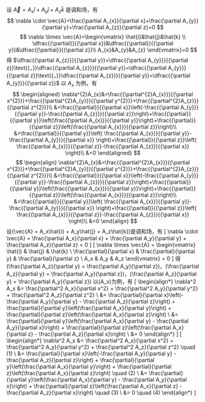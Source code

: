 设 $\vec{A}=A_{x}\hat{i}+A_{y}\hat{j}+A_{z}\hat{k}$ 是调和场，有
$$
\nabla \cdot \vec{A}=\frac{\partial A_{x}}{\partial x}+\frac{\partial A_{y}}{\partial y}+\frac{\partial A_{z}}{\partial z}=0
$$
$$
\nabla \times \vec{A}=\begin{vmatrix}
\hat{i}&\hat{j}&\hat{k} \\
\dfrac{{\partial}}{{\partial x}}&\dfrac{{\partial}}{{\partial y}}&\dfrac{{\partial}}{{\partial z}}\\
A_{x}&A_{y}&A_{z}
\end{vmatrix}=0
$$
得 $\dfrac{{\partial A_{z}}}{{\partial y}}=\dfrac{{\partial A_{y}}}{{\partial z}}\text{{，}}\dfrac{{\partial A_{z}}}{{\partial y}}=\dfrac{{\partial A_{y}}}{{\partial z}}\text{{，}}\dfrac{{\partial A_{z}}}{{\partial y}}=\dfrac{{\partial A_{y}}}{{\partial z}}$
以 $A_{x}$ 为例，有
$$
\begin{aligned}
\nabla^{2}A_{x}&=\frac{{\partial^{2}A_{x}}}{{\partial x^{2}}}+\frac{{\partial^{2}A_{y}}}{{\partial y^{2}}}+\frac{{\partial^{2}A_{z}}}{{\partial z^{2}}}\\
&=\frac{{\partial}}{{\partial x}}\left(-\frac{{\partial A_{y}}}{{\partial y}}-\frac{{\partial A_{z}}}{{\partial z}}\right)+\frac{{\partial}}{{\partial y}}\left(\frac{{\partial A_{x}}}{{\partial y}}\right)+\frac{{\partial}}{{\partial z}}\left(\frac{{\partial A_{x}}}{{\partial z}}\right)\\
&=\frac{{\partial}}{{\partial y}}\left( \frac{{\partial A_{x}}}{{\partial y}}-\frac{{\partial A_{y}}}{{\partial x}} \right)+\frac{{\partial}}{{\partial z}}\left( \frac{{\partial A_{x}}}{{\partial z}}-\frac{{\partial A_{z}}}{{\partial x}} \right)\\
&=0
\end{aligned}
$$
$$
\begin{align}
\nabla^{2}A_{x}&=\frac{{\partial^{2}A_{x}}}{{\partial x^{2}}}+\frac{{\partial^{2}A_{y}}}{{\partial y^{2}}}+\frac{{\partial^{2}A_{z}}}{{\partial z^{2}}}\\
&=\frac{{\partial}}{{\partial x}}\left(-\frac{{\partial A_{y}}}{{\partial y}}-\frac{{\partial A_{z}}}{{\partial z}}\right)+\frac{{\partial}}{{\partial y}}\left(\frac{{\partial A_{x}}}{{\partial y}}\right)+\frac{{\partial}}{{\partial z}}\left(\frac{{\partial A_{x}}}{{\partial z}}\right)\\
&=\frac{{\partial}}{{\partial y}}\left( \frac{{\partial A_{x}}}{{\partial y}}-\frac{{\partial A_{y}}}{{\partial x}} \right)+\frac{{\partial}}{{\partial z}}\left( \frac{{\partial A_{x}}}{{\partial z}}-\frac{{\partial A_{z}}}{{\partial x}} \right)\\
&=0
\end{align}
$$
设\(\vec{A} = A_x\hat{i} + A_y\hat{j} + A_z\hat{k}\)是调和场，有
\[
\nabla \cdot \vec{A} = \frac{\partial A_x}{\partial x} + \frac{\partial A_y}{\partial y} + \frac{\partial A_z}{\partial z} = 0
\]
\[
\nabla \times \vec{A} = \begin{vmatrix}
\hat{i} & \hat{j} & \hat{k} \\
\frac{\partial}{\partial x} & \frac{\partial}{\partial y} & \frac{\partial}{\partial z} \\
A_x & A_y & A_z
\end{vmatrix} = 0
\]
得\(\frac{\partial A_z}{\partial y} = \frac{\partial A_y}{\partial z}\)，\(\frac{\partial A_z}{\partial y} = \frac{\partial A_y}{\partial z}\)，\(\frac{\partial A_z}{\partial y} = \frac{\partial A_y}{\partial z}\)
以\(A_x\)为例，有
\[
\begin{align*}
\nabla^2 A_x &= \frac{\partial^2 A_x}{\partial x^2} + \frac{\partial^2 A_y}{\partial y^2} + \frac{\partial^2 A_z}{\partial z^2} \\
&= \frac{\partial}{\partial x}\left(-\frac{\partial A_y}{\partial y} - \frac{\partial A_z}{\partial z}\right) + \frac{\partial}{\partial y}\left(\frac{\partial A_x}{\partial y}\right) + \frac{\partial}{\partial z}\left(\frac{\partial A_x}{\partial z}\right) \\
&= \frac{\partial}{\partial y}\left(\frac{\partial A_x}{\partial y} - \frac{\partial A_y}{\partial x}\right) + \frac{\partial}{\partial z}\left(\frac{\partial A_x}{\partial z} - \frac{\partial A_z}{\partial x}\right) \\
&= 0
\end{align*}
\]
\[
\begin{align*}
\nabla^2 A_x &= \frac{\partial^2 A_x}{\partial x^2} + \frac{\partial^2 A_y}{\partial y^2} + \frac{\partial^2 A_z}{\partial z^2} \quad (1) \\
&= \frac{\partial}{\partial x}\left(-\frac{\partial A_y}{\partial y} - \frac{\partial A_z}{\partial z}\right) + \frac{\partial}{\partial y}\left(\frac{\partial A_x}{\partial y}\right) + \frac{\partial}{\partial z}\left(\frac{\partial A_x}{\partial z}\right) \quad (2) \\
&= \frac{\partial}{\partial y}\left(\frac{\partial A_x}{\partial y} - \frac{\partial A_y}{\partial x}\right) + \frac{\partial}{\partial z}\left(\frac{\partial A_x}{\partial z} - \frac{\partial A_z}{\partial x}\right) \quad (3) \\
&= 0 \quad (4)
\end{align*}
\]